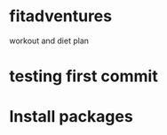# fitadventures
workout and diet plan

# testing first commit

# Install packages

<!--   
ng new <app_name>
ng g c <component name>
npm init
npm i express --save
npm install --save-dev nodemon
npm i mongoose --save
npm install body-parser --save
npm i bcrypt --save (to hash password)
npm i cors --save ( to directly connect the client and server)
ng g s service/auth
npm i jsonwebtoken --save ( to get a token for the logging )
npm install socket.io --save
npm install moment --save

 -->
